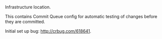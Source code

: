 Infrastructure location.

This contains Commit Queue config for automatic testing of changes before they
are committed.

Initial set up bug: http://crbug.com/618641.
